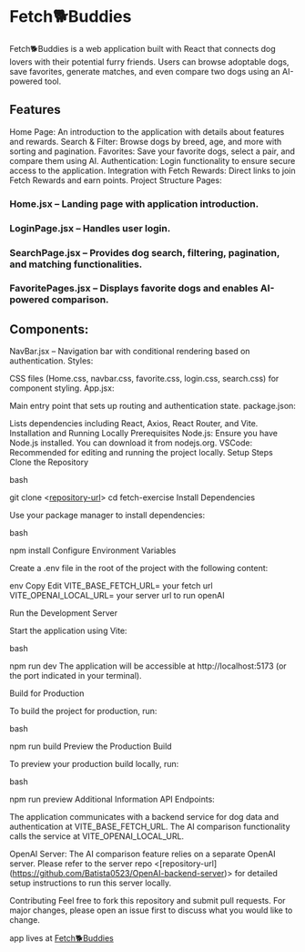 # Fetch🐕Buddies

Fetch🐕Buddies is a web application built with React that connects dog lovers with their potential furry friends. Users can browse adoptable dogs, save favorites, generate matches, and even compare two dogs using an AI-powered tool.

## Features
Home Page: An introduction to the application with details about features and rewards.
Search & Filter: Browse dogs by breed, age, and more with sorting and pagination.
Favorites: Save your favorite dogs, select a pair, and compare them using AI.
Authentication: Login functionality to ensure secure access to the application.
Integration with Fetch Rewards: Direct links to join Fetch Rewards and earn points.
Project Structure
Pages:

### Home.jsx – Landing page with application introduction.
### LoginPage.jsx – Handles user login.
### SearchPage.jsx – Provides dog search, filtering, pagination, and matching functionalities.
### FavoritePages.jsx – Displays favorite dogs and enables AI-powered comparison.

## Components:

NavBar.jsx – Navigation bar with conditional rendering based on authentication.
Styles:

CSS files (Home.css, navbar.css, favorite.css, login.css, search.css) for component styling.
App.jsx:

Main entry point that sets up routing and authentication state.
package.json:

Lists dependencies including React, Axios, React Router, and Vite.
Installation and Running Locally
Prerequisites
Node.js: Ensure you have Node.js installed. You can download it from nodejs.org.
VSCode: Recommended for editing and running the project locally.
Setup Steps
Clone the Repository

bash

git clone <[repository-url](https://github.com/Batista0523/Elisaul-Batista-Fetch-FE-Take-Home-Exercise.git)>
cd fetch-exercise
Install Dependencies

Use your package manager to install dependencies:

bash

npm install
Configure Environment Variables

Create a .env file in the root of the project with the following content:

env
Copy
Edit
VITE_BASE_FETCH_URL= your fetch url
VITE_OPENAI_LOCAL_URL= your server url to run openAI


Run the Development Server

Start the application using Vite:

bash

npm run dev
The application will be accessible at http://localhost:5173 (or the port indicated in your terminal).

Build for Production

To build the project for production, run:

bash

npm run build
Preview the Production Build

To preview your production build locally, run:

bash

npm run preview
Additional Information
API Endpoints:

The application communicates with a backend service for dog data and authentication at VITE_BASE_FETCH_URL.
The AI comparison functionality calls the service at VITE_OPENAI_LOCAL_URL.

OpenAI Server:
The AI comparison feature relies on a separate OpenAI server. Please refer to the server repo <[repository-url] (https://github.com/Batista0523/OpenAI-backend-server)> for detailed setup instructions to run this server locally.

Contributing
Feel free to fork this repository and submit pull requests. For major changes, please open an issue first to discuss what you would like to change.

app lives at [Fetch🐕Buddies](https://fetchbuddies.netlify.app/)